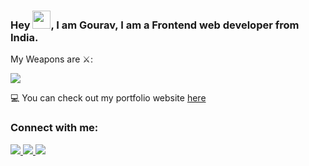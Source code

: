 ### Hey <img src="https://github.com/TheDudeThatCode/TheDudeThatCode/blob/master/Assets/Hi.gif" width="29px">, I am Gourav, I am a Frontend web developer from India.

My Weapons are ⚔️: 

<img src="https://skillicons.dev/icons?i=html,css,js,react,nextjs,tailwind,git" />

💻 You can check out my portfolio website [here][website]



### Connect with me:
<a href="https://twitter.com/GouravKumarDev">
    <img src="https://skillicons.dev/icons?i=twitter" />
</a>
<a href="https://www.linkedin.com/in/gouravkumar-21/">
    <img src="https://skillicons.dev/icons?i=linkedin" />
</a>
<a href="https://www.gourav-kumar.com">
    <img src="https://skillicons.dev/icons?i=globe" />
</a>

[website]: https://www.gourav-kumar.com
